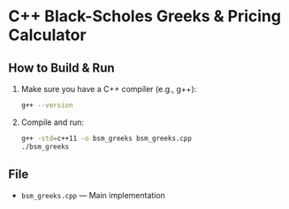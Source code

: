 # C++ Black-Scholes Greeks & Pricing Calculator

## How to Build & Run

1. Make sure you have a C++ compiler (e.g., g++):
   ```sh
   g++ --version
   ```
2. Compile and run:
   ```sh
   g++ -std=c++11 -o bsm_greeks bsm_greeks.cpp
   ./bsm_greeks
   ```

## File
- `bsm_greeks.cpp` — Main implementation
